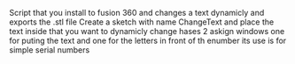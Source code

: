 Script that you install to fusion 360 and changes a text dynamicly and exports the .stl file 
Create a sketch with name ChangeText and place the text inside that you want to dynamicly change
hases 2 askign windows one for puting the text  and one for the letters in front of th enumber
its use is for simple serial numbers